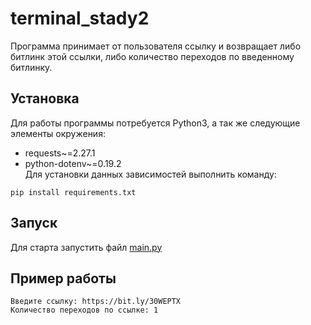 # terminal_stady2 #
Программа принимает от пользователя ссылку и возвращает либо битлинк этой ссылки, либо количество переходов по введенному битлинку.

## Установка ##
Для работы программы потребуется Python3, а так же следующие элементы окружения:  
* requests~=2.27.1  
* python-dotenv~=0.19.2  
Для установки данных зависимостей выполнить команду:
```
pip install requirements.txt
```
## Запуск ##
Для старта запустить файл [main.py](https://github.com/MartynMartynuk/terminal_stady2/blob/master/main.py)

## Пример работы ##
```
Введите ссылку: https://bit.ly/30WEPTX
Количество переходов по ссылке: 1
```
